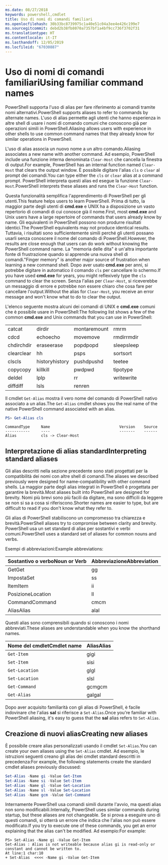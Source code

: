 ```yaml
---
ms.date: 08/27/2018
keywords: powershell,cmdlet
title: Uso di nomi di comandi familiari
ms.openlocfilehash: 30b33bc8739975c1a40e51c04a3ee4e426c199e7
ms.sourcegitcommit: debd2b38fb8070a7357bf1a4bf9cc736f3702f31
ms.translationtype: HT
ms.contentlocale: it-IT
ms.lasthandoff: 12/05/2019
ms.locfileid: "67030887"
---
```

# <a name="using-familiar-command-names"></a><span data-ttu-id="7c243-103">Uso di nomi di comandi familiari</span><span class="sxs-lookup"><span data-stu-id="7c243-103">Using familiar command names</span></span>

<span data-ttu-id="7c243-104">PowerShell supporta l'uso di alias per fare riferimento ai comandi tramite nomi alternativi.</span><span class="sxs-lookup"><span data-stu-id="7c243-104">PowerShell supports aliases to refer to commands by alternate names.</span></span> <span data-ttu-id="7c243-105">L'uso di alias permette agli utenti che hanno esperienza in altre shell di usare i nomi di comando comuni che conoscono già per operazioni simili in PowerShell.</span><span class="sxs-lookup"><span data-stu-id="7c243-105">Aliasing allows users with experience in other shells to use common command names that they already know for similar operations in PowerShell.</span></span>

<span data-ttu-id="7c243-106">L'uso di alias associa un nuovo nome a un altro comando.</span><span class="sxs-lookup"><span data-stu-id="7c243-106">Aliasing associates a new name with another command.</span></span> <span data-ttu-id="7c243-107">Ad esempio, PowerShell include una funzione interna denominata `Clear-Host` che cancella la finestra di output.</span><span class="sxs-lookup"><span data-stu-id="7c243-107">For example, PowerShell has an internal function named `Clear-Host` that clears the output window.</span></span> <span data-ttu-id="7c243-108">È possibile digitare l'alias `cls` o `clear` al prompt dei comandi.</span><span class="sxs-lookup"><span data-stu-id="7c243-108">You can type either the `cls` or `clear` alias at a command prompt.</span></span> <span data-ttu-id="7c243-109">PowerShell interpreta questi alias ed esegue la funzione `Clear-Host`.</span><span class="sxs-lookup"><span data-stu-id="7c243-109">PowerShell interprets these aliases and runs the `Clear-Host` function.</span></span>

<span data-ttu-id="7c243-110">Questa funzionalità semplifica l'apprendimento di PowerShell per gli utenti.</span><span class="sxs-lookup"><span data-stu-id="7c243-110">This feature helps users to learn PowerShell.</span></span> <span data-ttu-id="7c243-111">Prima di tutto, la maggior parte degli utenti di **cmd.exe** e UNIX ha a disposizione un vasto repertorio di comandi di cui conosce già il nome.</span><span class="sxs-lookup"><span data-stu-id="7c243-111">First, most **cmd.exe** and Unix users have a large repertoire of commands that users already know by name.</span></span> <span data-ttu-id="7c243-112">Gli equivalenti in PowerShell possono non produrre risultati identici.</span><span class="sxs-lookup"><span data-stu-id="7c243-112">The PowerShell equivalents may not produce identical results.</span></span> <span data-ttu-id="7c243-113">Tuttavia, i risultati sono sufficientemente simili perché gli utenti possano usarli senza conoscere il nome del comando di PowerShell.</span><span class="sxs-lookup"><span data-stu-id="7c243-113">However, the results are close enough that users can do work without knowing the PowerShell command name.</span></span> <span data-ttu-id="7c243-114">La "memoria delle dita" è un'altra importante fonte di frustrazione quando si apprende una nuova shell di comandi.</span><span class="sxs-lookup"><span data-stu-id="7c243-114">"Finger memory" is another major source of frustration when learning a new command shell.</span></span> <span data-ttu-id="7c243-115">Dopo aver usato **cmd.exe** per anni, si potrebbe digitare in automatico il comando `cls` per cancellare lo schermo.</span><span class="sxs-lookup"><span data-stu-id="7c243-115">If you have used **cmd.exe** for years, you might reflexively type the `cls` command to clear the screen.</span></span> <span data-ttu-id="7c243-116">Senza l'alias per `Clear-Host`, si riceverebbe un messaggio di errore e potrebbe non essere chiaro che cosa fare per cancellare l'output.</span><span class="sxs-lookup"><span data-stu-id="7c243-116">Without the alias for `Clear-Host`, you receive an error message and won't know what to do to clear the output.</span></span>

<span data-ttu-id="7c243-117">L'elenco seguente mostra alcuni dei comandi di UNIX e **cmd.exe** comuni che è possibile usare in PowerShell:</span><span class="sxs-lookup"><span data-stu-id="7c243-117">The following list shows a few of the common **cmd.exe** and Unix commands that you can use in PowerShell:</span></span>

|||||
|-|-|-|-|
|<span data-ttu-id="7c243-118">cat</span><span class="sxs-lookup"><span data-stu-id="7c243-118">cat</span></span>|<span data-ttu-id="7c243-119">dir</span><span class="sxs-lookup"><span data-stu-id="7c243-119">dir</span></span>|<span data-ttu-id="7c243-120">montare</span><span class="sxs-lookup"><span data-stu-id="7c243-120">mount</span></span>|<span data-ttu-id="7c243-121">rm</span><span class="sxs-lookup"><span data-stu-id="7c243-121">rm</span></span>|
|<span data-ttu-id="7c243-122">cd</span><span class="sxs-lookup"><span data-stu-id="7c243-122">cd</span></span>|<span data-ttu-id="7c243-123">echo</span><span class="sxs-lookup"><span data-stu-id="7c243-123">echo</span></span>|<span data-ttu-id="7c243-124">move</span><span class="sxs-lookup"><span data-stu-id="7c243-124">move</span></span>|<span data-ttu-id="7c243-125">rmdir</span><span class="sxs-lookup"><span data-stu-id="7c243-125">rmdir</span></span>|
|<span data-ttu-id="7c243-126">chdir</span><span class="sxs-lookup"><span data-stu-id="7c243-126">chdir</span></span>|<span data-ttu-id="7c243-127">erase</span><span class="sxs-lookup"><span data-stu-id="7c243-127">erase</span></span>|<span data-ttu-id="7c243-128">popd</span><span class="sxs-lookup"><span data-stu-id="7c243-128">popd</span></span>|<span data-ttu-id="7c243-129">sleep</span><span class="sxs-lookup"><span data-stu-id="7c243-129">sleep</span></span>|
|<span data-ttu-id="7c243-130">clear</span><span class="sxs-lookup"><span data-stu-id="7c243-130">clear</span></span>|<span data-ttu-id="7c243-131">h</span><span class="sxs-lookup"><span data-stu-id="7c243-131">h</span></span>|<span data-ttu-id="7c243-132">ps</span><span class="sxs-lookup"><span data-stu-id="7c243-132">ps</span></span>|<span data-ttu-id="7c243-133">sort</span><span class="sxs-lookup"><span data-stu-id="7c243-133">sort</span></span>|
|<span data-ttu-id="7c243-134">cls</span><span class="sxs-lookup"><span data-stu-id="7c243-134">cls</span></span>|<span data-ttu-id="7c243-135">history</span><span class="sxs-lookup"><span data-stu-id="7c243-135">history</span></span>|<span data-ttu-id="7c243-136">pushd</span><span class="sxs-lookup"><span data-stu-id="7c243-136">pushd</span></span>|<span data-ttu-id="7c243-137">tee</span><span class="sxs-lookup"><span data-stu-id="7c243-137">tee</span></span>|
|<span data-ttu-id="7c243-138">copy</span><span class="sxs-lookup"><span data-stu-id="7c243-138">copy</span></span>|<span data-ttu-id="7c243-139">kill</span><span class="sxs-lookup"><span data-stu-id="7c243-139">kill</span></span>|<span data-ttu-id="7c243-140">pwd</span><span class="sxs-lookup"><span data-stu-id="7c243-140">pwd</span></span>|<span data-ttu-id="7c243-141">tipo</span><span class="sxs-lookup"><span data-stu-id="7c243-141">type</span></span>|
|<span data-ttu-id="7c243-142">del</span><span class="sxs-lookup"><span data-stu-id="7c243-142">del</span></span>|<span data-ttu-id="7c243-143">lp</span><span class="sxs-lookup"><span data-stu-id="7c243-143">lp</span></span>|<span data-ttu-id="7c243-144">r</span><span class="sxs-lookup"><span data-stu-id="7c243-144">r</span></span>|<span data-ttu-id="7c243-145">write</span><span class="sxs-lookup"><span data-stu-id="7c243-145">write</span></span>|
|<span data-ttu-id="7c243-146">diff</span><span class="sxs-lookup"><span data-stu-id="7c243-146">diff</span></span>|<span data-ttu-id="7c243-147">ls</span><span class="sxs-lookup"><span data-stu-id="7c243-147">ls</span></span>|<span data-ttu-id="7c243-148">ren</span><span class="sxs-lookup"><span data-stu-id="7c243-148">ren</span></span>||

<span data-ttu-id="7c243-149">Il cmdlet `Get-Alias` mostra il vero nome del comando di PowerShell nativo associato a un alias.</span><span class="sxs-lookup"><span data-stu-id="7c243-149">The `Get-Alias` cmdlet shows you the real name of the native PowerShell command associated with an alias.</span></span>

```powershell
PS> Get-Alias cls
```

```Output
CommandType     Name                               Version    Source
-----------     ----                               -------    ------
Alias           cls -> Clear-Host
```

## <a name="interpreting-standard-aliases"></a><span data-ttu-id="7c243-150">Interpretazione di alias standard</span><span class="sxs-lookup"><span data-stu-id="7c243-150">Interpreting standard aliases</span></span>

<span data-ttu-id="7c243-151">Gli alias descritti nella sezione precedente sono stati progettati per la compatibilità dei nomi con altre shell di comandi.</span><span class="sxs-lookup"><span data-stu-id="7c243-151">The aliases we described previously were designed for name-compatibility with other command shells.</span></span>
<span data-ttu-id="7c243-152">La maggior parte degli alias integrati in PowerShell è progettata per garantire la brevità.</span><span class="sxs-lookup"><span data-stu-id="7c243-152">Most aliases built into PowerShell are designed for brevity.</span></span> <span data-ttu-id="7c243-153">Nomi più brevi sono più facili da digitare, ma sono difficili da leggere se non si sa a cosa si riferiscono.</span><span class="sxs-lookup"><span data-stu-id="7c243-153">Shorter names are easier to type, but are difficult to read if you don't know what they refer to.</span></span>

<span data-ttu-id="7c243-154">Gli alias di PowerShell stabiliscono un compromesso tra chiarezza e brevità.</span><span class="sxs-lookup"><span data-stu-id="7c243-154">PowerShell aliases try to compromise between clarity and brevity.</span></span> <span data-ttu-id="7c243-155">PowerShell usa un set standard di alias per sostantivi e verbi comuni.</span><span class="sxs-lookup"><span data-stu-id="7c243-155">PowerShell uses a standard set of aliases for common nouns and verbs.</span></span>

<span data-ttu-id="7c243-156">Esempi di abbreviazioni:</span><span class="sxs-lookup"><span data-stu-id="7c243-156">Example abbreviations:</span></span>

| <span data-ttu-id="7c243-157">Sostantivo o verbo</span><span class="sxs-lookup"><span data-stu-id="7c243-157">Noun or Verb</span></span> | <span data-ttu-id="7c243-158">Abbreviazione</span><span class="sxs-lookup"><span data-stu-id="7c243-158">Abbreviation</span></span> |
|--------------|--------------|
| <span data-ttu-id="7c243-159">Get</span><span class="sxs-lookup"><span data-stu-id="7c243-159">Get</span></span>          | <span data-ttu-id="7c243-160">g</span><span class="sxs-lookup"><span data-stu-id="7c243-160">g</span></span>            |
| <span data-ttu-id="7c243-161">Imposta</span><span class="sxs-lookup"><span data-stu-id="7c243-161">Set</span></span>          | <span data-ttu-id="7c243-162">s</span><span class="sxs-lookup"><span data-stu-id="7c243-162">s</span></span>            |
| <span data-ttu-id="7c243-163">Item</span><span class="sxs-lookup"><span data-stu-id="7c243-163">Item</span></span>         | <span data-ttu-id="7c243-164">i</span><span class="sxs-lookup"><span data-stu-id="7c243-164">i</span></span>            |
| <span data-ttu-id="7c243-165">Posizione</span><span class="sxs-lookup"><span data-stu-id="7c243-165">Location</span></span>     | <span data-ttu-id="7c243-166">l</span><span class="sxs-lookup"><span data-stu-id="7c243-166">l</span></span>            |
| <span data-ttu-id="7c243-167">Command</span><span class="sxs-lookup"><span data-stu-id="7c243-167">Command</span></span>      | <span data-ttu-id="7c243-168">cm</span><span class="sxs-lookup"><span data-stu-id="7c243-168">cm</span></span>           |
| <span data-ttu-id="7c243-169">Alias</span><span class="sxs-lookup"><span data-stu-id="7c243-169">Alias</span></span>        | <span data-ttu-id="7c243-170">al</span><span class="sxs-lookup"><span data-stu-id="7c243-170">al</span></span>           |

<span data-ttu-id="7c243-171">Questi alias sono comprensibili quando si conoscono i nomi abbreviati.</span><span class="sxs-lookup"><span data-stu-id="7c243-171">These aliases are understandable when you know the shorthand names.</span></span>

| <span data-ttu-id="7c243-172">Nome del cmdlet</span><span class="sxs-lookup"><span data-stu-id="7c243-172">Cmdlet name</span></span>    | <span data-ttu-id="7c243-173">Alias</span><span class="sxs-lookup"><span data-stu-id="7c243-173">Alias</span></span> |
|----------------|-------|
| `Get-Item`     | <span data-ttu-id="7c243-174">gi</span><span class="sxs-lookup"><span data-stu-id="7c243-174">gi</span></span>    |
| `Set-Item`     | <span data-ttu-id="7c243-175">si</span><span class="sxs-lookup"><span data-stu-id="7c243-175">si</span></span>    |
| `Get-Location` | <span data-ttu-id="7c243-176">gl</span><span class="sxs-lookup"><span data-stu-id="7c243-176">gl</span></span>    |
| `Set-Location` | <span data-ttu-id="7c243-177">sl</span><span class="sxs-lookup"><span data-stu-id="7c243-177">sl</span></span>    |
| `Get-Command`  | <span data-ttu-id="7c243-178">gcm</span><span class="sxs-lookup"><span data-stu-id="7c243-178">gcm</span></span>   |
| `Get-Alias`    | <span data-ttu-id="7c243-179">gal</span><span class="sxs-lookup"><span data-stu-id="7c243-179">gal</span></span>   |

<span data-ttu-id="7c243-180">Dopo aver acquisito familiarità con gli alias di PowerShell, è facile indovinare che l'alias **sal** si riferisce a `Set-Alias`.</span><span class="sxs-lookup"><span data-stu-id="7c243-180">Once you're familiar with PowerShell aliasing, it's easy to guess that the **sal** alias refers to `Set-Alias`.</span></span>

## <a name="creating-new-aliases"></a><span data-ttu-id="7c243-181">Creazione di nuovi alias</span><span class="sxs-lookup"><span data-stu-id="7c243-181">Creating new aliases</span></span>

<span data-ttu-id="7c243-182">È possibile creare alias personalizzati usando il cmdlet `Set-Alias`.</span><span class="sxs-lookup"><span data-stu-id="7c243-182">You can create your own aliases using the `Set-Alias` cmdlet.</span></span> <span data-ttu-id="7c243-183">Ad esempio, le istruzioni seguenti creano gli alias dei cmdlet standard descritti in precedenza:</span><span class="sxs-lookup"><span data-stu-id="7c243-183">For example, the following statements create the standard cmdlet aliases previously discussed:</span></span>

```powershell
Set-Alias -Name gi -Value Get-Item
Set-Alias -Name si -Value Set-Item
Set-Alias -Name gl -Value Get-Location
Set-Alias -Name sl -Value Set-Location
Set-Alias -Name gcm -Value Get-Command
```

<span data-ttu-id="7c243-184">Internamente PowerShell usa comandi simili durante l'avvio, ma questi alias non sono modificabili.</span><span class="sxs-lookup"><span data-stu-id="7c243-184">Internally, PowerShell uses similar commands during startup, but these aliases are not changeable.</span></span>
<span data-ttu-id="7c243-185">Se si prova a eseguire uno di questi comandi, si otterrà un errore che indica che l'alias non può essere modificato.</span><span class="sxs-lookup"><span data-stu-id="7c243-185">If you try to execute one of these commands, you get an error explaining that the alias can't be modified.</span></span> <span data-ttu-id="7c243-186">Ad esempio:</span><span class="sxs-lookup"><span data-stu-id="7c243-186">For example:</span></span>

```
PS> Set-Alias -Name gi -Value Get-Item
Set-Alias : Alias is not writeable because alias gi is read-only or constant and cannot be written to.
At line:1 char:10
+ Set-Alias  <<<< -Name gi -Value Get-Item
```
